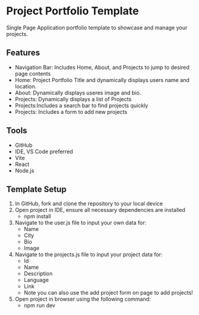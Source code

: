 # Project Portfolio Template
Single Page Application portfolio template to showcase and manage your projects.

## Features
- Navigation Bar: Includes Home, About, and Projects to jump to desired page contents
- Home: Project Portfolio Title and dynamically displays users name and location.
- About: Dynamically displays useres image and bio. 
- Projects: Dynamically displays a list of Projects
- Projects:Includes a search bar to find projects quickly
- Projects: Includes a form to add new projects

## Tools
- GitHub
- IDE, VS Code preferred
- Vite
- React
- Node.js

## Template Setup
1. In GitHub, fork and clone the repository to your local device
2. Open project in IDE, ensure all necessary dependencies are installed
	- npm install 
3. Navigate to the user.js file to input your own data for:
	- Name
	- City
	- Bio
	- Image
4. Navigate to the projects.js file to input your project data for:
	- Id
	- Name
	- Description
	- Language
	- Link
	* Note you can also use the add project form on page to add projects!
5. Open project in browser using the following command:
	- npm run dev
